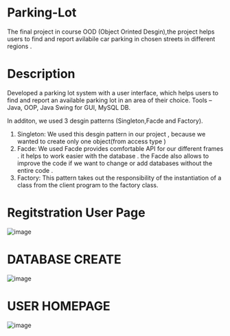 #  Parking-Lot
The final project in course OOD (Object Orinted Desgin),the project helps users to find and report avilabile car parking in chosen streets in different regions  . 
# Description
Developed a parking lot system with a user interface, which helps users to find and report an available parking lot in an area of their choice.
Tools – Java, OOP, Java Swing for GUI, MySQL DB.

In additon, we used 3 desgin patterns (Singleton,Facde and Factory).

1) Singleton: We used this desgin pattern in our project , because we wanted to create only one object(from access type ) 
2) Facde: We used Facde provides comfortable API for our different frames . it helps to work easier with the database . the Facde also allows to improve the code if we want to change or add  databases without the  entire code  . 
3) Factory: This pattern takes out the responsibility of the instantiation of a class from the client program to the factory class.

# Regitstration User Page

![image](https://user-images.githubusercontent.com/100870794/172267736-cc1e9c4b-5148-4589-bfaf-de293d73bd35.png)
# DATABASE CREATE

![image](https://user-images.githubusercontent.com/100870794/172267905-10f60aea-a971-44d4-a682-d43de06cc44a.png)
# USER HOMEPAGE

![image](https://user-images.githubusercontent.com/100870794/172268201-24c4406c-4128-482a-9cd7-d476184e6f8e.png)

